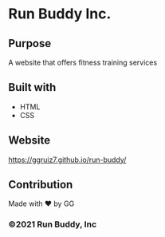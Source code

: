 # Run Buddy Inc.

## Purpose

A website that offers fitness training services

## Built with

- HTML
- CSS

## Website

https://ggruiz7.github.io/run-buddy/

## Contribution

Made with ❤️ by GG

### ©️2021 Run Buddy, Inc
